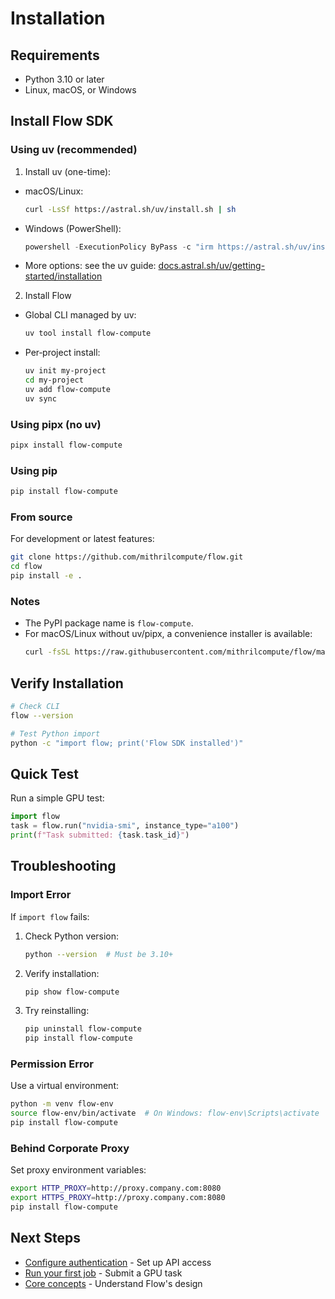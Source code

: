 # Installation

## Requirements

- Python 3.10 or later
- Linux, macOS, or Windows

## Install Flow SDK

### Using uv (recommended)

1) Install uv (one-time):

- macOS/Linux:
  ```bash
  curl -LsSf https://astral.sh/uv/install.sh | sh
  ```
- Windows (PowerShell):
  ```powershell
  powershell -ExecutionPolicy ByPass -c "irm https://astral.sh/uv/install.ps1 | iex"
  ```
- More options: see the uv guide: [docs.astral.sh/uv/getting-started/installation](https://docs.astral.sh/uv/getting-started/installation/)

2) Install Flow

- Global CLI managed by uv:
  ```bash
  uv tool install flow-compute
  ```

- Per‑project install:
  ```bash
  uv init my-project
  cd my-project
  uv add flow-compute
  uv sync
  ```

### Using pipx (no uv)

```bash
pipx install flow-compute
```

### Using pip

```bash
pip install flow-compute
```

### From source

For development or latest features:

```bash
git clone https://github.com/mithrilcompute/flow.git
cd flow
pip install -e .
```

### Notes

- The PyPI package name is `flow-compute`.
- For macOS/Linux without uv/pipx, a convenience installer is available:
  ```bash
  curl -fsSL https://raw.githubusercontent.com/mithrilcompute/flow/main/scripts/install.sh | sh
  ```

## Verify Installation

```bash
# Check CLI
flow --version

# Test Python import
python -c "import flow; print('Flow SDK installed')"
```

## Quick Test

Run a simple GPU test:

```python
import flow
task = flow.run("nvidia-smi", instance_type="a100")
print(f"Task submitted: {task.task_id}")
```

## Troubleshooting

### Import Error

If `import flow` fails:

1. Check Python version:
   ```bash
   python --version  # Must be 3.10+
   ```

2. Verify installation:
   ```bash
   pip show flow-compute
   ```

3. Try reinstalling:
   ```bash
   pip uninstall flow-compute
   pip install flow-compute
   ```

### Permission Error

Use a virtual environment:

```bash
python -m venv flow-env
source flow-env/bin/activate  # On Windows: flow-env\Scripts\activate
pip install flow-compute
```

### Behind Corporate Proxy

Set proxy environment variables:

```bash
export HTTP_PROXY=http://proxy.company.com:8080
export HTTPS_PROXY=http://proxy.company.com:8080
pip install flow-compute
```

## Next Steps

- [Configure authentication](authentication.md) - Set up API access
- [Run your first job](first-gpu-job.md) - Submit a GPU task
- [Core concepts](core-concepts.md) - Understand Flow's design